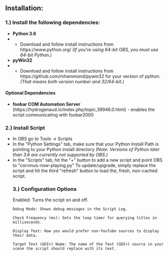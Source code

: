 <h2>Installation:</h2>
<h3>1.) Install the following dependencies:</h3>
<ul>
	<li><b>Python 3.6</b></li>
	<li><ul><li>Download and follow install instructions from https://www.python.org/ <i>(If you're using 64-bit OBS, you must use 64-bit Python.)</i></li></ul></li>
	<li><b>pyWin32</b></li>
	<li><ul><li>Download and follow install instructions from https://github.com/mhammond/pywin32 for your version of python. <i>(That means both version number and 32/64-bit.)</i></li></ul></li>
	</ul>
	<h4>Optional Dependencies</h4>
	<ul>
	<li><b>foobar COM Automation Server</b> (https://hydrogenaud.io/index.php/topic,39946.0.html) - enables the script communicating with foobar2000</li>
	</ul>
<h3>2.) Install Script</h3>
	<ul>
	<li>In OBS go to Tools -> Scripts</li>
	<li>In the "Python Settings" tab, make sure that your Python Install Path is pointing to your Python install directory <i>(Note: Versions of Python later than 3.6 are currently not supported by OBS.)</i></li>
	<li>In the "Scripts" tab, hit the "+" button to add a new script and point OBS to "corvinus-now-playing.py" To update/upgrade, simply replace the script and hit the third "refresh" button to load the, fresh, non-cached script.</li>
<h3>3.) Configuration Options</h3>
	Enabled: Turns the script on and off.
		
	Debug Mode: Shows debug messages in the Script Log.
		
	Check Frequency (ms): Sets the loop timer for querying titles in milliseconds.
		
	Display Text: How you would prefer non-YouTube sources to display their data.
		
	Target Text (GDI+) Name: The name of the Text (GDI+) source in your scene the script should replace with its text.
